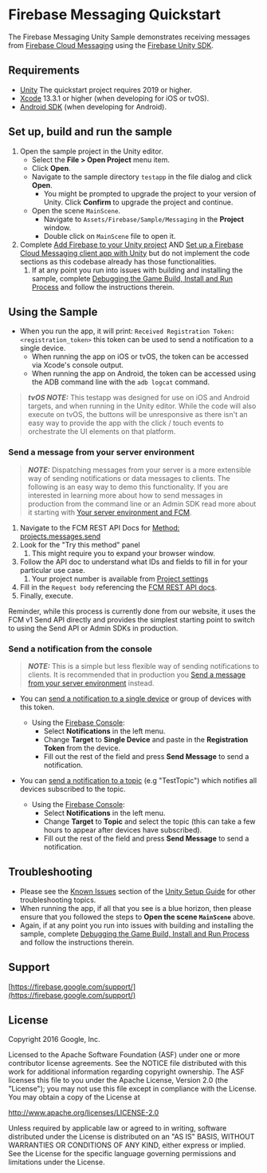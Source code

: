 # Firebase Messaging Quickstart

The Firebase Messaging Unity Sample demonstrates receiving messages from
[Firebase Cloud Messaging](https://firebase.google.com/docs/cloud-messaging/)
using the
[Firebase Unity SDK](https://firebase.google.com/docs/unity/setup).


## Requirements

* [Unity](http://unity3d.com/) The quickstart project requires 2019 or higher.
* [Xcode](https://developer.apple.com/xcode/) 13.3.1 or higher
  (when developing for iOS or tvOS).
* [Android SDK](https://developer.android.com/studio/index.html#downloads)
  (when developing for Android).

## Set up, build and run the sample

1. Open the sample project in the Unity editor.
    - Select the **File > Open Project** menu item.
    - Click **Open**.
    - Navigate to the sample directory `testapp` in the file dialog and click
      **Open**.
        - You might be prompted to upgrade the project to your version of Unity.
        Click **Confirm** to upgrade the project and continue.
    - Open the scene `MainScene`.
      - Navigate to `Assets/Firebase/Sample/Messaging` in the **Project** window.
      - Double click on `MainScene` file to open it.
1. Complete [Add Firebase to your Unity project](https://firebase.google.com/docs/unity/setup) AND [Set up a Firebase Cloud Messaging client app with Unity](https://firebase.google.com/docs/cloud-messaging/unity/client) but do not implement the code sections as this codebase already has those functionalities.
    1. If at any point you run into issues with building and installing the sample, complete [Debugging the Game Build, Install and Run Process](https://firebase.google.com/docs/unity/build-debug-guide) and follow the instructions therein.

## Using the Sample

- When you run the app, it will print:
  `Received Registration Token: <registration_token>`
  this token can be used to send a notification to a single device.
  - When running the app on iOS or tvOS, the token can be accessed
    via Xcode's console output.
  - When running the app on Android, the token can be accessed using the
    ADB command line with the `adb logcat` command.


> **_tvOS NOTE:_**  This testapp was designed for use on iOS and Android targets, and when running in the Unity editor. While the code will also execute on tvOS, the buttons will be unresponsive as there isn't an easy way to provide the app with the click / touch events to orchestrate the UI elements on that platform.


### Send a message from your server environment

> **_NOTE:_** Dispatching messages from your server is a more extensible way of sending notifications or data messages to clients. The following is an easy way to demo this functionality. If you are interested in learning more about how to send messages in production from the command line or an Admin SDK read more about it starting with [Your server environment and FCM](https://firebase.google.com/docs/cloud-messaging/server).

1. Navigate to the FCM REST API Docs for [Method: projects.messages.send](https://firebase.google.com/docs/reference/fcm/rest/v1/projects.messages/send)
1. Look for the "Try this method" panel
    1. This might require you to expand your browser window.
1. Follow the API doc to understand what IDs and fields to fill in  for your particular use case.
    1. Your project number is available from [Project settings](https://console.firebase.google.com/project/_/settings/general)
1. Fill in the `Request body` referencing the [FCM REST API docs](https://firebase.google.com/docs/reference/fcm/rest/v1/projects.messages).
1. Finally, execute.

Reminder, while this process is currently done from our website, it uses the FCM v1 Send API directly and provides the simplest starting point to switch to using the Send API or Admin SDKs in production.

### Send a notification from the console

> **_NOTE:_** This is a simple but less flexible way of sending notifications to clients. It is recommended that in production you [Send a message from your server environment](#send-a-message-from-your-server-environment) instead.

- You can [send a notification to a single device](https://firebase.google.com/docs/cloud-messaging/unity/device-group)
  or group of devices with this token.
  - Using the [Firebase Console](https://firebase.google.com/console/):
    - Select **Notifications** in the left menu.
    - Change **Target** to **Single Device** and paste in the
      **Registration Token** from the device.
    - Fill out the rest of the field and press **Send Message** to send a
      notification.

- You can [send a notification to a topic](https://firebase.google.com/docs/cloud-messaging/unity/topic-messaging)
  (e.g "TestTopic") which notifies all devices subscribed to the topic.
  - Using the [Firebase Console](https://firebase.google.com/console/):
    - Select **Notifications** in the left menu.
    - Change **Target** to **Topic** and select the topic (this can take a
      few hours to appear after devices have subscribed).
    - Fill out the rest of the field and press **Send Message** to send a
      notification.


## Troubleshooting
- Please see the
  [Known Issues](https://firebase.google.com/docs/unity/setup#known-issues)
  section of the
  [Unity Setup Guide](https://firebase.google.com/docs/unity/setup) for other
  troubleshooting topics.
- When running the app, if all that you see is a blue horizon, then please
  ensure that you followed the steps to **Open the scene `MainScene`**
  above.
- Again, if at any point you run into issues with building and installing the sample, complete [Debugging the Game Build, Install and Run Process](https://firebase.google.com/docs/unity/build-debug-guide) and follow the instructions therein.


## Support

[https://firebase.google.com/support/](https://firebase.google.com/support/)


## License

Copyright 2016 Google, Inc.

Licensed to the Apache Software Foundation (ASF) under one or more contributor
license agreements.  See the NOTICE file distributed with this work for
additional information regarding copyright ownership.  The ASF licenses this
file to you under the Apache License, Version 2.0 (the "License"); you may not
use this file except in compliance with the License.  You may obtain a copy of
the License at

  http://www.apache.org/licenses/LICENSE-2.0

Unless required by applicable law or agreed to in writing, software
distributed under the License is distributed on an "AS IS" BASIS, WITHOUT
WARRANTIES OR CONDITIONS OF ANY KIND, either express or implied.  See the
License for the specific language governing permissions and limitations under
the License.


